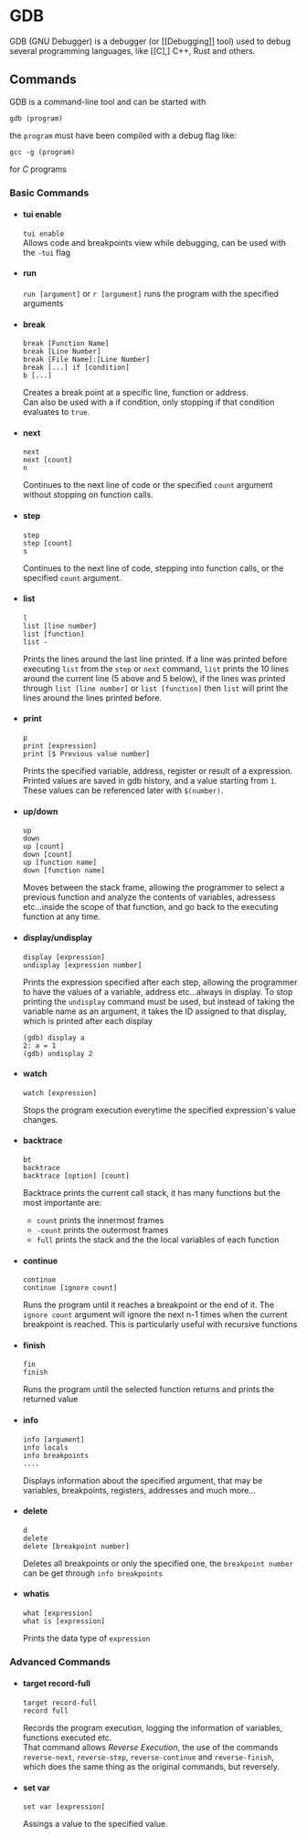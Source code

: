 # GDB
GDB (GNU Debugger) is a debugger (or [[Debugging]] tool) used to debug several programming languages, like [[C],] C++, Rust and others.

## Commands
GDB is a command-line tool and can be started with
```
gdb (program)
```

the `program` must have been compiled with a debug flag like:

```
gcc -g (program)
```
for *C* programs

### Basic Commands

- #### tui enable    
    `tui enable`  
     Allows code and breakpoints view while debugging, can be used with the `-tui` flag

- #### run
    `run [argument]` or `r [argument]`
    runs the program with the specified arguments

- #### break
    ```
    break [Function Name]
    break [Line Number]
    break [File Name]:[Line Number]
    break [...] if [condition]
    b [...]
    ```
    Creates a break point at a specific line, function or address.   
    Can also be used with a if condition, only stopping if that condition evaluates to `true`.

- #### next
    ```
    next
    next [count]
    n
    ```
    Continues to the next line of code or the specified `count` argument without stopping on function calls.

- #### step
    ```
    step
    step [count]
    s
    ```
    Continues to the next line of code, stepping into function calls, or the specified `count` argument.   

- #### list
    ```
    l
    list [line number]
    list [function]
    list -
    ```
    Prints the lines around the last line printed. If a line was printed before executing `list` from the `step` or `next` command, `list` prints the 10 lines around the current line (5 above and 5 below), if the lines was printed through `list [line number]` or `list [function]` then `list` will print the lines around the lines printed before.

- #### print
    ```
    p
    print [expression]
    print [$ Previous value number]
    ```
    Prints the specified variable, address, register or result of a expression.  Printed values are saved in gdb history, and a value starting from `1`. These values can be referenced later with `$(number)`.

- #### up/down
    ```
    up
    down
    up [count]
    down [count]
    up [function name]
    down [function name]
    ```
    Moves between the stack frame, allowing the programmer to select a previous function and analyze the contents of variables, adressess etc...inside the scope of that function, and go back to the executing function at any time.

- #### display/undisplay
    ```
    display [expression]
    undisplay [expression number]
    ```
    Prints the expression specified after each step, allowing the programmer to have the values of a variable, address etc...always in display.
    To stop printing the `undisplay` command must be used, but instead of taking the variable name as an argument, it takes the ID assigned to that display, which is printed after each display

    ```
    (gdb) display a
    2: a = 1
    (gdb) undisplay 2
    ```

- #### watch
    ```
    watch [expression] 
    ```
    Stops the program execution everytime the specified expression's value changes.  

- #### backtrace
    ```
    bt
    backtrace  
    backtrace [option] [count]
    ``` 
    Backtrace prints the current call stack, it has many functions but the most importante are:
    - `count` prints the innermost frames
    - `-count` prints the outermost frames
    - `full` prints the stack and the the local variables of each function

- #### continue
    ```
    continue
    continue [ignore count]
    ```
    Runs the program until it reaches a breakpoint or the end of it. The `ignore count` argument will ignore the next n-1 times when the current breakpoint is reached. This is particularly useful with recursive functions

- #### finish
    ```
    fin
    finish
    ```
    Runs the program until the selected function returns and prints the returned value


- #### info
    ```
    info [argument]
    info locals
    info breakpoints
    ....
    ```
    Displays information about the specified argument, that may be variables, breakpoints, registers, addresses and much more...

- #### delete
    ```
    d
    delete 
    delete [breakpoint number]
    ```
    Deletes all breakpoints or only the specified one, the `breakpoint number` can be get through `info breakpoints`

- #### whatis
    ```
    what [expression]
    what is [expression]
    ```
    Prints the data type of `expression`

### Advanced Commands
- #### target record-full
    ```
    target record-full
    record full
    ```
    Records the program execution, logging the information of variables, functions executed etc.  
    That command allows *Reverse Execution*, the use of the commands `reverse-next`, `reverse-step`, `reverse-continue` and `reverse-finish`, which does the same thing as the original commands, but reversely.

- #### set var
    ```
    set var [expression]
    ```
    Assings a value to the specified value.  
